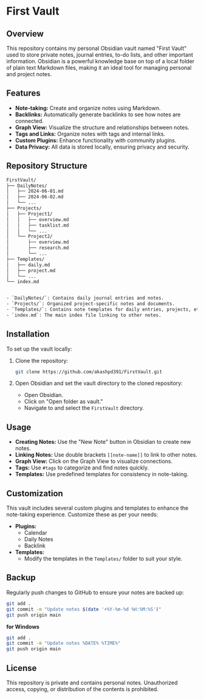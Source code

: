 
# First Vault

## Overview

This repository contains my personal Obsidian vault named "First Vault" used to store private notes, journal entries, to-do lists, and other important information. Obsidian is a powerful knowledge base on top of a local folder of plain text Markdown files, making it an ideal tool for managing personal and project notes.

## Features

- **Note-taking:** Create and organize notes using Markdown.
- **Backlinks:** Automatically generate backlinks to see how notes are connected.
- **Graph View:** Visualize the structure and relationships between notes.
- **Tags and Links:** Organize notes with tags and internal links.
- **Custom Plugins:** Enhance functionality with community plugins.
- **Data Privacy:** All data is stored locally, ensuring privacy and security.

## Repository Structure
```bash
FirstVault/
├── DailyNotes/
│   ├── 2024-06-01.md
│   ├── 2024-06-02.md
│   └── ...
├── Projects/
│   ├── Project1/
│   │   ├── overview.md
│   │   ├── tasklist.md
│   │   └── ...
│   └── Project2/
│       ├── overview.md
│       ├── research.md
│       └── ...
├── Templates/
│   ├── daily.md
│   ├── project.md
│   └── ...
└── index.md


- `DailyNotes/`: Contains daily journal entries and notes.
- `Projects/`: Organized project-specific notes and documents.
- `Templates/`: Contains note templates for daily entries, projects, etc.
- `index.md`: The main index file linking to other notes.
```

## Installation

To set up the vault locally:

1. Clone the repository:
    ```bash
    git clone https://github.com/akashpd391/FirstVault.git
    ```

2. Open Obsidian and set the vault directory to the cloned repository:
    - Open Obsidian.
    - Click on "Open folder as vault."
    - Navigate to and select the `FirstVault` directory.

## Usage

- **Creating Notes:** Use the "New Note" button in Obsidian to create new notes.
- **Linking Notes:** Use double brackets `[[note-name]]` to link to other notes.
- **Graph View:** Click on the Graph View to visualize connections.
- **Tags:** Use `#tags` to categorize and find notes quickly.
- **Templates:** Use predefined templates for consistency in note-taking.

## Customization

This vault includes several custom plugins and templates to enhance the note-taking experience. Customize these as per your needs:

- **Plugins:**
  - Calendar
  - Daily Notes
  - Backlink
- **Templates:**
  - Modify the templates in the `Templates/` folder to suit your style.

## Backup

Regularly push changes to GitHub to ensure your notes are backed up:

```bash
git add .
git commit -m "Update notes $(date '+%Y-%m-%d %H:%M:%S')"
git push origin main
```
**for Windows**
```bash
git add .
git commit -m "Update notes %DATE% %TIME%"
git push origin main
```

## License

This repository is private and contains personal notes. Unauthorized access, copying, or distribution of the contents is prohibited.
